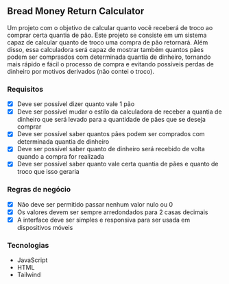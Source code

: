 ## Bread Money Return Calculator

Um projeto com o objetivo de calcular quanto você receberá de troco ao comprar certa quantia de pão.
Este projeto se consiste em um sistema capaz de calcular quanto de troco uma compra de pão retornará. Além disso, essa calculadora será capaz de mostrar também quantos pães podem ser comprasdos com determinada quantia de dinheiro, tornando mais rápido e fácil o processo de compra e evitando possíveis perdas de dinheiro por motivos derivados (não contei o troco).

### Requisitos

- [x]  Deve ser possível dizer quanto vale 1 pão
- [x]  Deve ser possível mudar o estilo da calculadora de receber a quantia de dinheiro que será levado para a quantidade de pães que se deseja comprar
- [x]  Deve ser possível saber quantos pães podem ser comprados com determinada quantia de dinheiro
- [x]  Deve ser possível saber quanto de dinheiro será recebido de volta quando a compra for realizada
- [x]  Deve ser possível saber quanto vale certa quantia de pães e quanto de troco que isso geraria

### Regras de negócio

- [x]  Não deve ser permitido passar nenhum valor nulo ou 0
- [x]  Os valores devem ser sempre arredondados para 2 casas decimais
- [x]  A interface deve ser simples e responsiva para ser usada em dispositivos móveis

### Tecnologias

- JavaScript
- HTML
- Tailwind

